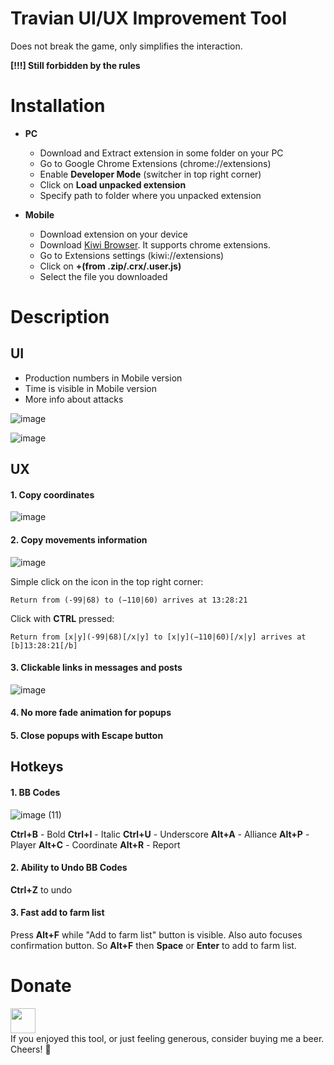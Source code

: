 # Travian UI/UX Improvement Tool
Does not break the game, only simplifies the interaction.

**[!!!] Still forbidden by the rules**

# Installation
- **PC**
  - Download and Extract extension in some folder on your PC 
  - Go to Google Chrome Extensions (chrome://extensions)
  - Enable **Developer Mode** (switcher in top right corner)
  - Click on **Load unpacked extension**
  - Specify path to folder where you unpacked extension
  
- **Mobile**
  - Download extension on your device
  - Download [Kiwi Browser](https://play.google.com/store/apps/details?id=com.kiwibrowser.browser&hl=ru&gl=US). It supports chrome extensions.
  - Go to Extensions settings (kiwi://extensions)
  - Click on **+(from .zip/.crx/.user.js)**
  - Select the file you downloaded

# Description

## UI
- Production numbers in Mobile version
- Time is visible in Mobile version
- More info about attacks

![image](https://user-images.githubusercontent.com/19815216/169517154-9905e05f-3952-43a9-abd0-f081441cf723.png)

![image](https://user-images.githubusercontent.com/19815216/169517369-4d6320ce-7cb5-477a-9984-e405e015529c.png)

## UX
#### 1. Copy coordinates

![image](https://user-images.githubusercontent.com/19815216/169518035-d8127c92-75d2-47bc-9388-a854498d956f.png)


#### 2. Copy movements information

![image](https://user-images.githubusercontent.com/19815216/169518362-a4b5e050-bc73-4363-8d53-016db3a729e5.png)

Simple click on the icon in the top right corner:
```
Return from (-99|68) to ‭(‭−‭110‬‬|‭60‬)‬ arrives at 13:28:21
```

Click with **CTRL** pressed:
```
Return from [x|y](-99|68)[/x|y] to [x|y]‭(‭−‭110‬‬|‭60‬)‬[/x|y] arrives at [b]13:28:21[/b]
```


#### 3. Clickable links in messages and posts

![image](https://user-images.githubusercontent.com/19815216/169519631-beeb9546-5f2a-4158-920b-3ecd7d60610e.png)


#### 4. No more fade animation for popups

#### 5. Close popups with Escape button


## Hotkeys

#### 1. BB Codes
![image (11)](https://user-images.githubusercontent.com/19815216/169520301-8c9c4a48-d6d7-4ae6-b7aa-522a11e22347.png)

**Ctrl+B** - Bold
**Ctrl+I** - Italic
**Ctrl+U** - Underscore
**Alt+A** - Alliance
**Alt+P** - Player
**Alt+C** - Coordinate
**Alt+R** - Report

#### 2. Ability to Undo BB Codes
**Ctrl+Z** to undo

#### 3. Fast add to farm list
Press **Alt+F** while "Add to farm list" button is visible. 
Also auto focuses confirmation button.
So **Alt+F** then **Space** or **Enter** to add to farm list.





# Donate
<a href="https://www.paypal.me/alexandertopalo"><img src="https://raw.githubusercontent.com/andreostrovsky/donate-with-paypal/master/blue.svg" height="40"></a>  
If you enjoyed this tool, or just feeling generous, consider buying me a beer. Cheers! :beers:
